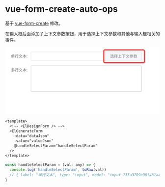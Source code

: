 # vue-form-create-auto-ops

基于 [vue-form-create](https://github.com/fuchengwei/vue-form-create) 修改。

在输入框后面添加了上下文参数按钮，用于选择上下文参数和其他与输入框相关的事件。

![表单截图](./form.png)

```vue
<template>
  <!-- <ElDesignForm /> -->
  <ElGenerateForm
    :data="dataJson"
    :value="valueJson"
    @handleSelectParam="handleSelectParam"
  />
</template>
```

```js
const handleSelectParam = (val: any) => {
  console.log('handleSelectParam', toRaw(val))
  // { label: "单行文本", type: "input", model: "input_733a3709e38f481aa36a1ec73cfa4a77"}
}
```
